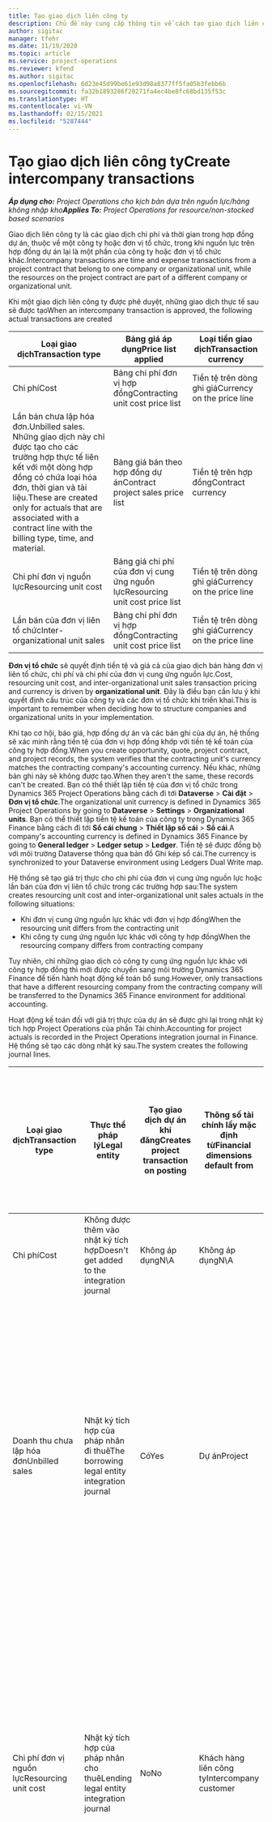 ```yaml
---
title: Tạo giao dịch liên công ty
description: Chủ đề này cung cấp thông tin về cách tạo giao dịch liên công ty.
author: sigitac
manager: tfehr
ms.date: 11/19/2020
ms.topic: article
ms.service: project-operations
ms.reviewer: kfend
ms.author: sigitac
ms.openlocfilehash: 6d23e45d99be61e93d98a8377ff5fa05b3febb6b
ms.sourcegitcommit: fa32b1893286f20271fa4ec4be8fc68bd135f53c
ms.translationtype: HT
ms.contentlocale: vi-VN
ms.lasthandoff: 02/15/2021
ms.locfileid: "5287444"
---
```

# <a name="create-intercompany-transactions"></a><span data-ttu-id="89367-103">Tạo giao dịch liên công ty</span><span class="sxs-lookup"><span data-stu-id="89367-103">Create intercompany transactions</span></span>

<span data-ttu-id="89367-104">_**Áp dụng cho:** Project Operations cho kịch bản dựa trên nguồn lực/hàng không nhập kho_</span><span class="sxs-lookup"><span data-stu-id="89367-104">_**Applies To:** Project Operations for resource/non-stocked based scenarios_</span></span>

<span data-ttu-id="89367-105">Giao dịch liên công ty là các giao dịch chi phí và thời gian trong hợp đồng dự án, thuộc về một công ty hoặc đơn vị tổ chức, trong khi nguồn lực trên hợp đồng dự án lại là một phần của công ty hoặc đơn vị tổ chức khác.</span><span class="sxs-lookup"><span data-stu-id="89367-105">Intercompany transactions are time and expense transactions from a project contract that belong to one company or organizational unit, while the resources on the project contract are part of a different company or organizational unit.</span></span>

<span data-ttu-id="89367-106">Khi một giao dịch liên công ty được phê duyệt, những giao dịch thực tế sau sẽ được tạo</span><span class="sxs-lookup"><span data-stu-id="89367-106">When an intercompany transaction is approved, the following actual transactions are created</span></span>

| <span data-ttu-id="89367-107">**Loại giao dịch**</span><span class="sxs-lookup"><span data-stu-id="89367-107">**Transaction type**</span></span> | <span data-ttu-id="89367-108">**Bảng giá áp dụng**</span><span class="sxs-lookup"><span data-stu-id="89367-108">**Price list applied**</span></span> | <span data-ttu-id="89367-109">**Loại tiền giao dịch**</span><span class="sxs-lookup"><span data-stu-id="89367-109">**Transaction currency**</span></span> |
| --- | --- | --- |
| <span data-ttu-id="89367-110">Chi phí</span><span class="sxs-lookup"><span data-stu-id="89367-110">Cost</span></span> | <span data-ttu-id="89367-111">Bảng chi phí đơn vị hợp đồng</span><span class="sxs-lookup"><span data-stu-id="89367-111">Contracting unit cost price list</span></span> | <span data-ttu-id="89367-112">Tiền tệ trên dòng ghi giá</span><span class="sxs-lookup"><span data-stu-id="89367-112">Currency on the price line</span></span> |
| <span data-ttu-id="89367-113">Lần bán chưa lập hóa đơn.</span><span class="sxs-lookup"><span data-stu-id="89367-113">Unbilled sales.</span></span> <span data-ttu-id="89367-114">Những giao dịch này chỉ được tạo cho các trường hợp thực tế liên kết với một dòng hợp đồng có chứa loại hóa đơn, thời gian và tài liệu.</span><span class="sxs-lookup"><span data-stu-id="89367-114">These are created only for actuals that are associated with a contract line with the billing type, time, and material.</span></span> | <span data-ttu-id="89367-115">Bảng giá bán theo hợp đồng dự án</span><span class="sxs-lookup"><span data-stu-id="89367-115">Contract project sales price list</span></span> | <span data-ttu-id="89367-116">Tiền tệ trên hợp đồng</span><span class="sxs-lookup"><span data-stu-id="89367-116">Contract currency</span></span> |
| <span data-ttu-id="89367-117">Chi phí đơn vị nguồn lực</span><span class="sxs-lookup"><span data-stu-id="89367-117">Resourcing unit cost</span></span> | <span data-ttu-id="89367-118">Bảng giá chi phí của đơn vị cung ứng nguồn lực</span><span class="sxs-lookup"><span data-stu-id="89367-118">Resourcing unit cost price list</span></span> | <span data-ttu-id="89367-119">Tiền tệ trên dòng ghi giá</span><span class="sxs-lookup"><span data-stu-id="89367-119">Currency on the price line</span></span> |
| <span data-ttu-id="89367-120">Lần bán của đơn vị liên tổ chức</span><span class="sxs-lookup"><span data-stu-id="89367-120">Inter-organizational unit sales</span></span> | <span data-ttu-id="89367-121">Bảng chi phí đơn vị hợp đồng</span><span class="sxs-lookup"><span data-stu-id="89367-121">Contracting unit cost price list</span></span> | <span data-ttu-id="89367-122">Tiền tệ trên dòng ghi giá</span><span class="sxs-lookup"><span data-stu-id="89367-122">Currency on the price line</span></span> |

<span data-ttu-id="89367-123">**Đơn vị tổ chức** sẽ quyết định tiền tệ và giá cả của giao dịch bán hàng đơn vị liên tổ chức, chi phí và chi phí của đơn vị cung ứng nguồn lực.</span><span class="sxs-lookup"><span data-stu-id="89367-123">Cost, resourcing unit cost, and inter-organizational unit sales transaction pricing and currency is driven by **organizational unit**.</span></span> <span data-ttu-id="89367-124">Đây là điều bạn cần lưu ý khi quyết định cấu trúc của công ty và các đơn vị tổ chức khi triển khai.</span><span class="sxs-lookup"><span data-stu-id="89367-124">This is important to remember when deciding how to structure companies and organizational units in your implementation.</span></span>

<span data-ttu-id="89367-125">Khi tạo cơ hội, báo giá, hợp đồng dự án và các bản ghi của dự án, hệ thống sẽ xác minh rằng tiền tệ của đơn vị hợp đồng khớp với tiền tệ kế toán của công ty hợp đồng.</span><span class="sxs-lookup"><span data-stu-id="89367-125">When you create opportunity, quote, project contract, and project records, the system verifies that the contracting unit's currency matches the contracting company's accounting currency.</span></span> <span data-ttu-id="89367-126">Nếu khác, những bản ghi này sẽ không được tạo.</span><span class="sxs-lookup"><span data-stu-id="89367-126">When they aren't the same, these records can't be created.</span></span> <span data-ttu-id="89367-127">Bạn có thể thiết lập tiền tệ của đơn vị tổ chức trong Dynamics 365 Project Operations bằng cách đi tới **Dataverse** > **Cài đặt** > **Đơn vị tổ chức**.</span><span class="sxs-lookup"><span data-stu-id="89367-127">The organizational unit currency is defined in Dynamics 365 Project Operations by going to **Dataverse** > **Settings** > **Organizational units**.</span></span> <span data-ttu-id="89367-128">Bạn có thể thiết lập tiền tệ kế toán của công ty trong Dynamics 365 Finance bằng cách đi tới **Sổ cái chung** > **Thiết lập sổ cái** > **Sổ cái**.</span><span class="sxs-lookup"><span data-stu-id="89367-128">A company's accounting currency is defined in Dynamics 365 Finance by going to **General ledger** > **Ledger setup** > **Ledger**.</span></span> <span data-ttu-id="89367-129">Tiền tệ sẽ được đồng bộ với môi trường Dataverse thông qua bản đồ Ghi kép sổ cái.</span><span class="sxs-lookup"><span data-stu-id="89367-129">The currency is synchronized to your Dataverse environment using Ledgers Dual Write map.</span></span>

<span data-ttu-id="89367-130">Hệ thống sẽ tạo giá trị thực cho chi phí của đơn vị cung ứng nguồn lực hoặc lần bán của đơn vị liên tổ chức trong các trường hợp sau:</span><span class="sxs-lookup"><span data-stu-id="89367-130">The system creates resourcing unit cost and inter-organizational unit sales actuals  in the following situations:</span></span>

  - <span data-ttu-id="89367-131">Khi đơn vị cung ứng nguồn lực khác với đơn vị hợp đồng</span><span class="sxs-lookup"><span data-stu-id="89367-131">When the resourcing unit differs from the contracting unit</span></span>
  - <span data-ttu-id="89367-132">Khi công ty cung ứng nguồn lực khác với công ty hợp đồng</span><span class="sxs-lookup"><span data-stu-id="89367-132">When the resourcing company differs from contracting company</span></span>

<span data-ttu-id="89367-133">Tuy nhiên, chỉ những giao dịch có công ty cung ứng nguồn lực khác với công ty hợp đồng thì mới được chuyển sang môi trường Dynamics 365 Finance để tiến hành hoạt động kế toán bổ sung.</span><span class="sxs-lookup"><span data-stu-id="89367-133">However, only transactions that have a different resourcing company from the contracting company will be transferred to the Dynamics 365 Finance environment for additional accounting.</span></span>

<span data-ttu-id="89367-134">Hoạt động kế toán đối với giá trị thực của dự án sẽ được ghi lại trong nhật ký tích hợp Project Operations của phần Tài chính.</span><span class="sxs-lookup"><span data-stu-id="89367-134">Accounting for project actuals is recorded in the Project Operations integration journal in Finance.</span></span> <span data-ttu-id="89367-135">Hệ thống sẽ tạo các dòng nhật ký sau.</span><span class="sxs-lookup"><span data-stu-id="89367-135">The system creates the following journal lines.</span></span>

| <span data-ttu-id="89367-136">**Loại giao dịch**</span><span class="sxs-lookup"><span data-stu-id="89367-136">**Transaction type**</span></span> | <span data-ttu-id="89367-137">**Thực thể pháp lý**</span><span class="sxs-lookup"><span data-stu-id="89367-137">**Legal entity**</span></span> | <span data-ttu-id="89367-138">**Tạo giao dịch dự án khi đăng**</span><span class="sxs-lookup"><span data-stu-id="89367-138">**Creates project transaction on posting**</span></span> | <span data-ttu-id="89367-139">**Thông số tài chính lấy mặc định từ**</span><span class="sxs-lookup"><span data-stu-id="89367-139">**Financial dimensions default from**</span></span> | <span data-ttu-id="89367-140">**Nhóm thuế bán hàng thanh toán mặc định và nhóm thuế bán hàng của mặt hàng thanh toán**</span><span class="sxs-lookup"><span data-stu-id="89367-140">**Default billing sales tax group and billing item sales tax group**</span></span> |
| --- | --- | --- | --- | --- |
| <span data-ttu-id="89367-141">Chi phí</span><span class="sxs-lookup"><span data-stu-id="89367-141">Cost</span></span> | <span data-ttu-id="89367-142">Không được thêm vào nhật ký tích hợp</span><span class="sxs-lookup"><span data-stu-id="89367-142">Doesn't get added to the integration journal</span></span> | <span data-ttu-id="89367-143">Không áp dụng</span><span class="sxs-lookup"><span data-stu-id="89367-143">N\A</span></span> | <span data-ttu-id="89367-144">Không áp dụng</span><span class="sxs-lookup"><span data-stu-id="89367-144">N\A</span></span> | <span data-ttu-id="89367-145">Không áp dụng</span><span class="sxs-lookup"><span data-stu-id="89367-145">N\A</span></span> |
| <span data-ttu-id="89367-146">Doanh thu chưa lập hóa đơn</span><span class="sxs-lookup"><span data-stu-id="89367-146">Unbilled sales</span></span> | <span data-ttu-id="89367-147">Nhật ký tích hợp của pháp nhân đi thuê</span><span class="sxs-lookup"><span data-stu-id="89367-147">The borrowing legal entity integration journal</span></span> | <span data-ttu-id="89367-148">Có</span><span class="sxs-lookup"><span data-stu-id="89367-148">Yes</span></span> | <span data-ttu-id="89367-149">Dự án</span><span class="sxs-lookup"><span data-stu-id="89367-149">Project</span></span> | <span data-ttu-id="89367-150">**Nhóm thuế bán hàng thanh toán**: Dựa trên **khách hàng hợp đồng**</span><span class="sxs-lookup"><span data-stu-id="89367-150">**Billing sales tax group**: Based on the **contract customer**</span></span> <br/> <span data-ttu-id="89367-151">**Nhóm thuế bán hàng của mặt hàng thanh toán**: Lấy từ danh mục dự án của pháp nhân hiện tại trên dòng nhật ký kế toán</span><span class="sxs-lookup"><span data-stu-id="89367-151">**Billing item sales tax group**: From the current legal entity project category on the journal line</span></span> |
| <span data-ttu-id="89367-152">Chi phí đơn vị nguồn lực</span><span class="sxs-lookup"><span data-stu-id="89367-152">Resourcing unit cost</span></span> | <span data-ttu-id="89367-153">Nhật ký tích hợp của pháp nhân cho thuê</span><span class="sxs-lookup"><span data-stu-id="89367-153">Lending legal entity integration journal</span></span> | <span data-ttu-id="89367-154">No</span><span class="sxs-lookup"><span data-stu-id="89367-154">No</span></span> | <span data-ttu-id="89367-155">Khách hàng liên công ty</span><span class="sxs-lookup"><span data-stu-id="89367-155">Intercompany customer</span></span> | <span data-ttu-id="89367-156">**Nhóm thuế bán hàng thanh toán**: Dựa trên **khách hàng liên công ty**</span><span class="sxs-lookup"><span data-stu-id="89367-156">**Billing sales tax group**: Based on the **intercompany customer**</span></span> <br/> <span data-ttu-id="89367-157">**Nhóm thuế bán hàng của mặt hàng thanh toán**: Lấy từ danh mục dự án của pháp nhân hiện tại trên dòng nhật ký kế toán</span><span class="sxs-lookup"><span data-stu-id="89367-157">**Billing item sales tax group**: From the current legal entity project category on the journal line</span></span> |
| <span data-ttu-id="89367-158">Giao dịch liên tổ chức</span><span class="sxs-lookup"><span data-stu-id="89367-158">Inter-organizational sales</span></span> | <span data-ttu-id="89367-159">Nhật ký tích hợp của pháp nhân cho thuê</span><span class="sxs-lookup"><span data-stu-id="89367-159">Lending legal entity integration journal</span></span> | <span data-ttu-id="89367-160">No</span><span class="sxs-lookup"><span data-stu-id="89367-160">No</span></span> | <span data-ttu-id="89367-161">Khách hàng liên công ty</span><span class="sxs-lookup"><span data-stu-id="89367-161">Intercompany customer</span></span> | <span data-ttu-id="89367-162">**Nhóm thuế bán hàng thanh toán**: Dựa trên **khách hàng liên công ty**</span><span class="sxs-lookup"><span data-stu-id="89367-162">**Billing sales tax group**: Based on the **intercompany customer**</span></span> <br/> <span data-ttu-id="89367-163">**Nhóm thuế bán hàng của mặt hàng thanh toán**: Lấy từ danh mục dự án của pháp nhân hiện tại trên dòng nhật ký kế toán</span><span class="sxs-lookup"><span data-stu-id="89367-163">**Billing item sales tax group**: From the current legal entity project category on the journal line</span></span> |

### <a name="example-intercompany-transactions"></a><span data-ttu-id="89367-164">Ví dụ: Giao dịch liên công ty</span><span class="sxs-lookup"><span data-stu-id="89367-164">Example: Intercompany transactions</span></span>

<span data-ttu-id="89367-165">Molly Clark, nhà phát triển được GBPM thuê có 10 giờ làm việc cho dự án của USPM Adventure Works, đã được quản lý dự án phê duyệt.</span><span class="sxs-lookup"><span data-stu-id="89367-165">Molly Clark, developer employed in GBPM records 10 hours of work against a USPM Adventure Works project, which is approved by the project manager.</span></span> <span data-ttu-id="89367-166">Chi phí nhà phát triển của GBPM là 88 GBP mỗi giờ.</span><span class="sxs-lookup"><span data-stu-id="89367-166">Developer cost in GBPM is 88 GBP per hour.</span></span> <span data-ttu-id="89367-167">GBPM sẽ thu USPM 120 USD cho mỗi giờ làm việc của nhà phát triển.</span><span class="sxs-lookup"><span data-stu-id="89367-167">GBPM will bill USPM 120 USD per developer hour.</span></span> <span data-ttu-id="89367-168">USPM sẽ thu khách hàng của họ là Adventure Works 200 USD cho công việc mà nguồn lực của GBPM hoàn thành.</span><span class="sxs-lookup"><span data-stu-id="89367-168">USPM will bill the customer Adventure Works, 200 USD for work done by the GBPM resource.</span></span> <span data-ttu-id="89367-169">Để biết thêm thông tin, xem [Đặt cấu hình hóa đơn liên công ty](configure-intercompany-invoicing.md).</span><span class="sxs-lookup"><span data-stu-id="89367-169">For more information, see [Configure intercompany invoicing](configure-intercompany-invoicing.md).</span></span>

1. <span data-ttu-id="89367-170">Trong Project Operations, hãy đi tới **Nguồn lực** rồi chọn **Molly Clark** từ danh sách.</span><span class="sxs-lookup"><span data-stu-id="89367-170">In Project Operations, go to **Resources**, and select **Molly Clark** from the list.</span></span> <span data-ttu-id="89367-171">Trên tab **Lịch làm việc**, trong trường **Công ty**, hãy chọn **GBPM**.</span><span class="sxs-lookup"><span data-stu-id="89367-171">On the **Scheduling** tab, in the **Company** field, select **GBPM**.</span></span>
2. <span data-ttu-id="89367-172">Đi tới **Bán hàng** > **Khách hàng** rồi chọn **Mới** để tạo bản ghi khách hàng mới cho Adventure Works.</span><span class="sxs-lookup"><span data-stu-id="89367-172">Go to **Sales** > **Customers**, and select **New** to create a new customer record for Adventure Works.</span></span>
    1. <span data-ttu-id="89367-173">Đặt công ty thành **USPM**.</span><span class="sxs-lookup"><span data-stu-id="89367-173">Set the company to **USPM**.</span></span>
    2. <span data-ttu-id="89367-174">Đặt **Mối quan hệ** thành **Khách hàng**.</span><span class="sxs-lookup"><span data-stu-id="89367-174">Set **Relationship type** to **Customer**.</span></span>
    3. <span data-ttu-id="89367-175">Chọn **Nhóm khách hàng 10 – Trong nước**.</span><span class="sxs-lookup"><span data-stu-id="89367-175">Select **Customer group 10 – Domestic**.</span></span>
    4. <span data-ttu-id="89367-176">Đặt tiền tệ thành **USD**.</span><span class="sxs-lookup"><span data-stu-id="89367-176">Set currency to **USD**.</span></span>
    5. <span data-ttu-id="89367-177">Lưu bản ghi.</span><span class="sxs-lookup"><span data-stu-id="89367-177">Save the record.</span></span>
3. <span data-ttu-id="89367-178">Đi tới **Bán hàng** > **Hợp đồng dự án** rồi tạo hợp đồng dự án mới cho Adventure Works.</span><span class="sxs-lookup"><span data-stu-id="89367-178">Go to **Sales** > **Project Contracts** and create a new project contract for Adventure Works.</span></span>
    1. <span data-ttu-id="89367-179">Đặt công ty sở hữu thành **USPM** và đơn vị hợp đồng thành **Contoso Robotics US**.</span><span class="sxs-lookup"><span data-stu-id="89367-179">Set the owning company to **USPM** and the contracting unit to **Contoso Robotics US**.</span></span>
    2. <span data-ttu-id="89367-180">Chọn Adventure Works làm khách hàng.</span><span class="sxs-lookup"><span data-stu-id="89367-180">Select Adventure Works as the customer.</span></span>
    3. <span data-ttu-id="89367-181">Chọn bảng giá sản phẩm và lưu bản ghi.</span><span class="sxs-lookup"><span data-stu-id="89367-181">Select a product price list and save the record.</span></span>
    4. <span data-ttu-id="89367-182">Trên tab **Dòng hợp đồng**, hãy tạo một dòng hợp đồng mới.</span><span class="sxs-lookup"><span data-stu-id="89367-182">On the **Contract Lines** tab, create a new contract line.</span></span> <span data-ttu-id="89367-183">Đặt tên bất kỳ, sau đó chọn **Thời gian và tài liệu** làm phương thức thanh toán.</span><span class="sxs-lookup"><span data-stu-id="89367-183">Set any name, and select **Time and Materials** as the billing method.</span></span>
    5. <span data-ttu-id="89367-184">Tạo dự án mới và liên kết dự án đó với dòng hợp đồng này.</span><span class="sxs-lookup"><span data-stu-id="89367-184">Create a new project and associate it with this contract line.</span></span>
4. <span data-ttu-id="89367-185">Đăng nhập với tư cách nguồn lực, **Molly Clark**.</span><span class="sxs-lookup"><span data-stu-id="89367-185">Sign in as the resource, **Molly Clark**.</span></span> <span data-ttu-id="89367-186">Đi tới **Dự án** > **Mục thời gian** rồi tạo một mục thời gian cho Adventure Works.</span><span class="sxs-lookup"><span data-stu-id="89367-186">Go to **Projects** > **Time entries**, and create a time entry for the Adventure Works project.</span></span>
5. <span data-ttu-id="89367-187">Đăng nhập với tư cách Quản lý dự án.</span><span class="sxs-lookup"><span data-stu-id="89367-187">Sign in as the Project manager.</span></span> <span data-ttu-id="89367-188">Đi tới **Dự án** > **Phê duyệt** và phê duyệt giao dịch mục thời gian mà Molly Clark đã ghi.</span><span class="sxs-lookup"><span data-stu-id="89367-188">Go to **Projects** > **Approvals**, and approve the time entry transaction logged by Molly Clark.</span></span>
6. <span data-ttu-id="89367-189">Chuyển đến dự án Adventure Works rồi chọn **Có liên quan** > **Giá trị thực tế**.</span><span class="sxs-lookup"><span data-stu-id="89367-189">Navigate to the Adventure Works project and select **Related** > **Actuals**.</span></span> <span data-ttu-id="89367-190">Những giao dịch thực tế sau đây sẽ được tạo.</span><span class="sxs-lookup"><span data-stu-id="89367-190">The following actuals transactions are created.</span></span>

| <span data-ttu-id="89367-191">**Loại giao dịch**</span><span class="sxs-lookup"><span data-stu-id="89367-191">**Transaction type**</span></span> | <span data-ttu-id="89367-192">**Giá**</span><span class="sxs-lookup"><span data-stu-id="89367-192">**Price**</span></span> | <span data-ttu-id="89367-193">**Loại tiền giao dịch**</span><span class="sxs-lookup"><span data-stu-id="89367-193">**Transaction currency**</span></span> | <span data-ttu-id="89367-194">**Số lượng**</span><span class="sxs-lookup"><span data-stu-id="89367-194">**Amount**</span></span> |
| --- | --- | --- | --- |
| <span data-ttu-id="89367-195">Chi phí</span><span class="sxs-lookup"><span data-stu-id="89367-195">Cost</span></span> | <span data-ttu-id="89367-196">120</span><span class="sxs-lookup"><span data-stu-id="89367-196">120</span></span> | <span data-ttu-id="89367-197">USD</span><span class="sxs-lookup"><span data-stu-id="89367-197">USD</span></span> | <span data-ttu-id="89367-198">1200</span><span class="sxs-lookup"><span data-stu-id="89367-198">1200</span></span> |
| <span data-ttu-id="89367-199">Doanh thu chưa lập hóa đơn</span><span class="sxs-lookup"><span data-stu-id="89367-199">Unbilled sales</span></span> | <span data-ttu-id="89367-200">200</span><span class="sxs-lookup"><span data-stu-id="89367-200">200</span></span> | <span data-ttu-id="89367-201">USD</span><span class="sxs-lookup"><span data-stu-id="89367-201">USD</span></span> | <span data-ttu-id="89367-202">2000</span><span class="sxs-lookup"><span data-stu-id="89367-202">2000</span></span> |
| <span data-ttu-id="89367-203">Chi phí đơn vị nguồn lực</span><span class="sxs-lookup"><span data-stu-id="89367-203">Resourcing unit cost</span></span> | <span data-ttu-id="89367-204">88</span><span class="sxs-lookup"><span data-stu-id="89367-204">88</span></span> | <span data-ttu-id="89367-205">GBP</span><span class="sxs-lookup"><span data-stu-id="89367-205">GBP</span></span> | <span data-ttu-id="89367-206">880</span><span class="sxs-lookup"><span data-stu-id="89367-206">880</span></span> |
| <span data-ttu-id="89367-207">Lần bán của đơn vị liên tổ chức</span><span class="sxs-lookup"><span data-stu-id="89367-207">Inter-org unit sales</span></span> | <span data-ttu-id="89367-208">120</span><span class="sxs-lookup"><span data-stu-id="89367-208">120</span></span> | <span data-ttu-id="89367-209">USD</span><span class="sxs-lookup"><span data-stu-id="89367-209">USD</span></span> | <span data-ttu-id="89367-210">1200</span><span class="sxs-lookup"><span data-stu-id="89367-210">1200</span></span> |

7. <span data-ttu-id="89367-211">Đăng nhập với tư cách kế toán viên của USPM.</span><span class="sxs-lookup"><span data-stu-id="89367-211">Sign in as a USPM accountant.</span></span> <span data-ttu-id="89367-212">Mở phiên bản Tài chính của Project Operations rồi chọn công ty **USPM**.</span><span class="sxs-lookup"><span data-stu-id="89367-212">Open the Finance instance of Project Operations, and select the company **USPM**.</span></span> 
8. <span data-ttu-id="89367-213">Đi tới **Quản lý dự án và kế toán** > **Định kỳ** > **Project Operations trên Customer Engagement** > **Nhập từ bảng tách chuyển** rồi chọn chạy quy trình định kỳ.</span><span class="sxs-lookup"><span data-stu-id="89367-213">Go to **Project management and accounting** > **Periodic** > **Project Operations on Customer Engagement** > **Import from staging** and select to run the periodic process.</span></span> <span data-ttu-id="89367-214">Quy trình định kỳ này sẽ điền vào nhật ký Tích hợp Project Operations.</span><span class="sxs-lookup"><span data-stu-id="89367-214">This periodic process will fill in Project Operations Integration journal.</span></span>
9. <span data-ttu-id="89367-215">Đi tới **Quản lý dự án và kế toán** > **Nhật ký** > **Nhật ký tích hợp Project Operations** rồi xem lại dòng nhật ký kế toán.</span><span class="sxs-lookup"><span data-stu-id="89367-215">Go to **Project management and accounting** > **Journals** > **Project Operations integration journal** and review the journal lines.</span></span> <span data-ttu-id="89367-216">Hệ thống sẽ tạo các dòng sau.</span><span class="sxs-lookup"><span data-stu-id="89367-216">The system creates the following line.</span></span>

    | <span data-ttu-id="89367-217">**Loại giao dịch**</span><span class="sxs-lookup"><span data-stu-id="89367-217">**Transaction type**</span></span> | <span data-ttu-id="89367-218">**Giá**</span><span class="sxs-lookup"><span data-stu-id="89367-218">**Price**</span></span> | <span data-ttu-id="89367-219">**Loại tiền giao dịch**</span><span class="sxs-lookup"><span data-stu-id="89367-219">**Transaction currency**</span></span> | <span data-ttu-id="89367-220">**Số lượng**</span><span class="sxs-lookup"><span data-stu-id="89367-220">**Amount**</span></span> |
    | --- | --- | --- | --- |
    | <span data-ttu-id="89367-221">Doanh thu chưa lập hóa đơn</span><span class="sxs-lookup"><span data-stu-id="89367-221">Unbilled sales</span></span> | <span data-ttu-id="89367-222">200</span><span class="sxs-lookup"><span data-stu-id="89367-222">200</span></span> | <span data-ttu-id="89367-223">USD</span><span class="sxs-lookup"><span data-stu-id="89367-223">USD</span></span> | <span data-ttu-id="89367-224">2000</span><span class="sxs-lookup"><span data-stu-id="89367-224">2000</span></span> |

    <span data-ttu-id="89367-225">Nếu thiết lập hệ thống tích lũy doanh thu cho dự án này, những thông tin sau đây sẽ được đăng:</span><span class="sxs-lookup"><span data-stu-id="89367-225">If the system is set up to accrue revenue for this project, the following is posted:</span></span>

    - <span data-ttu-id="89367-226">Nợ: Dự án – giá trị WIP 200 USD</span><span class="sxs-lookup"><span data-stu-id="89367-226">Debit: Project – WIP sales value 200 USD</span></span>
    - <span data-ttu-id="89367-227">Có: Dự án – Doanh thu tích lũy 200 USD</span><span class="sxs-lookup"><span data-stu-id="89367-227">Credit: Project – Accrued Revenue 200 USD</span></span>

    <span data-ttu-id="89367-228">Giao dịch chưa thanh toán này giờ đã sẵn sàng để lập hóa đơn.</span><span class="sxs-lookup"><span data-stu-id="89367-228">This unbilled sale is now ready for invoicing.</span></span> <span data-ttu-id="89367-229">Hóa đơn của khách hàng Adventure Works có thể được đăng dưới khía cạnh tài chính khi cần.</span><span class="sxs-lookup"><span data-stu-id="89367-229">The invoice for the customer Adventure Works can be financially posted when needed.</span></span>

10. <span data-ttu-id="89367-230">Đăng nhập với tư cách kế toán viên **GBPM**.</span><span class="sxs-lookup"><span data-stu-id="89367-230">Sign in as the **GBPM** accountant.</span></span> <span data-ttu-id="89367-231">Mở phiên bản Tài chính của Project Operations rồi chọn công ty **GBPM**.</span><span class="sxs-lookup"><span data-stu-id="89367-231">Open the Finance instance of Project Operations, and open the company, **GBPM**.</span></span> 
11. <span data-ttu-id="89367-232">Đi tới **Quản lý dự án và kế toán** > **Định kỳ** > **Project Operations trên Customer Engagement** > **Nhập từ bảng tách chuyển** rồi chọn chạy quy trình định kỳ để điền nội dung vào nhật ký Tích hợp Project Operations.</span><span class="sxs-lookup"><span data-stu-id="89367-232">Go to **Project management and accounting** > **Periodic** > **Project Operations on Customer Engagement** > **Import from staging** and run the periodic process to  fill in Project Operations Integration journal.</span></span>
12. <span data-ttu-id="89367-233">Đi tới **Quản lý dự án và kế toán** > **Nhật ký** > **Nhật ký tích hợp Project Operations** rồi xem lại các dòng.</span><span class="sxs-lookup"><span data-stu-id="89367-233">Go to **Project management and accounting** > **Journals** > **Project Operations integration journal** and review the lines.</span></span> <span data-ttu-id="89367-234">Hệ thống sẽ tạo các dòng sau.</span><span class="sxs-lookup"><span data-stu-id="89367-234">The system creates the following lines.</span></span>

    | <span data-ttu-id="89367-235">**Loại giao dịch**</span><span class="sxs-lookup"><span data-stu-id="89367-235">**Transaction type**</span></span> | <span data-ttu-id="89367-236">**Giá**</span><span class="sxs-lookup"><span data-stu-id="89367-236">**Price**</span></span> | <span data-ttu-id="89367-237">**Loại tiền giao dịch**</span><span class="sxs-lookup"><span data-stu-id="89367-237">**Transaction currency**</span></span> | <span data-ttu-id="89367-238">**Số lượng**</span><span class="sxs-lookup"><span data-stu-id="89367-238">**Amount**</span></span> |
    | --- | --- | --- | --- |
    | <span data-ttu-id="89367-239">Chi phí đơn vị nguồn lực</span><span class="sxs-lookup"><span data-stu-id="89367-239">Resourcing unit cost</span></span> | <span data-ttu-id="89367-240">88</span><span class="sxs-lookup"><span data-stu-id="89367-240">88</span></span> | <span data-ttu-id="89367-241">GBP</span><span class="sxs-lookup"><span data-stu-id="89367-241">GBP</span></span> | <span data-ttu-id="89367-242">880</span><span class="sxs-lookup"><span data-stu-id="89367-242">880</span></span> |
    | <span data-ttu-id="89367-243">Lần bán của đơn vị liên tổ chức</span><span class="sxs-lookup"><span data-stu-id="89367-243">Inter-org unit sales</span></span> | <span data-ttu-id="89367-244">120</span><span class="sxs-lookup"><span data-stu-id="89367-244">120</span></span> | <span data-ttu-id="89367-245">USD</span><span class="sxs-lookup"><span data-stu-id="89367-245">USD</span></span> | <span data-ttu-id="89367-246">1200</span><span class="sxs-lookup"><span data-stu-id="89367-246">1200</span></span> |

    <span data-ttu-id="89367-247">Việc đăng những bản ghi này sẽ dẫn đến các giao dịch chứng từ sau:</span><span class="sxs-lookup"><span data-stu-id="89367-247">Posting these records result in the following voucher transactions:</span></span>

    - <span data-ttu-id="89367-248">Nợ: Chi phí dự án là 88 GBP</span><span class="sxs-lookup"><span data-stu-id="89367-248">Debit: Project cost 88 GBP</span></span>
    - <span data-ttu-id="89367-249">Có: Phân bổ tiền lương 88 GBP</span><span class="sxs-lookup"><span data-stu-id="89367-249">Credit: Payroll allocation 88 GBP</span></span>

    <span data-ttu-id="89367-250">Nếu thiết lập hệ thống tích lũy doanh thu liên công ty, những thông tin sau đây sẽ được đăng:</span><span class="sxs-lookup"><span data-stu-id="89367-250">If system is set up to accrue intercompany revenue, the following is posted:</span></span>

    - <span data-ttu-id="89367-251">Nợ: Dự án – giá trị WIP 120 USD</span><span class="sxs-lookup"><span data-stu-id="89367-251">Debit: Project – WIP sales value 120 USD</span></span>
    - <span data-ttu-id="89367-252">Có: Dự án – Doanh thu tích lũy 120 USD</span><span class="sxs-lookup"><span data-stu-id="89367-252">Credit: Project – Accrued Revenue 120 USD</span></span>

    <span data-ttu-id="89367-253">Hệ thống giờ đã sẵn sàng để tọa hóa đơn khách hàng liên công ty.</span><span class="sxs-lookup"><span data-stu-id="89367-253">The system is now ready to create an intercompany customer invoice.</span></span>


[!INCLUDE[footer-include](../includes/footer-banner.md)]